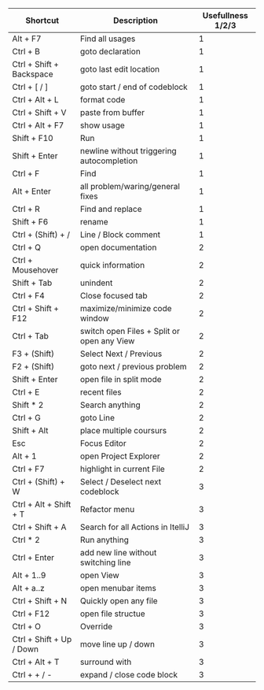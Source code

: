 | Shortcut                 | Description                                | Usefullness 1/2/3 |
| ------------------------ | ------------------------------------------ | ----------------- |
| Alt + F7                 | Find all usages                            | 1                 |
| Ctrl + B                 | goto declaration                           | 1                 |
| Ctrl + Shift + Backspace | goto last edit location                    | 1                 |
| Ctrl + [ / ]             | goto start / end of codeblock              | 1                 |
| Ctrl + Alt + L           | format code                                | 1                 |
| Ctrl + Shift + V         | paste from buffer                          | 1                 |
| Ctrl + Alt + F7          | show usage                                 | 1                 |
| Shift + F10              | Run                                        | 1                 |
| Shift + Enter            | newline without triggering autocompletion  | 1                 |
| Ctrl + F                 | Find                                       | 1                 |
| Alt + Enter              | all problem/waring/general fixes           | 1                 |
| Ctrl + R                 | Find and replace                           | 1                 |
| Shift + F6               | rename                                     | 1                 |
| Ctrl + (Shift) + /       | Line / Block comment                       | 1                 |
| Ctrl + Q                 | open documentation                         | 2                 |
| Ctrl + Mousehover        | quick information                          | 2                 |
| Shift + Tab              | unindent                                   | 2                 |
| Ctrl + F4                | Close focused tab                          | 2                 |
| Ctrl + Shift + F12       | maximize/minimize code window              | 2                 |
| Ctrl + Tab               | switch open Files + Split or open any View | 2                 |
| F3 + (Shift)             | Select Next / Previous                     | 2                 |
| F2 + (Shift)             | goto next / previous problem               | 2                 |
| Shift + Enter            | open file in split mode                    | 2                 |
| Ctrl + E                 | recent files                               | 2                 |
| Shift * 2                | Search anything                            | 2                 |
| Ctrl + G                 | goto Line                                  | 2                 |
| Shift + Alt              | place multiple coursurs                    | 2                 |
| Esc                      | Focus Editor                               | 2                 |
| Alt + 1                  | open Project Explorer                      | 2                 |
| Ctrl + F7                | highlight in current File                  | 2                 |
| Ctrl + (Shift) +  W      | Select / Deselect next codeblock           | 3                 |
| Ctrl + Alt + Shift + T   | Refactor menu                              | 3                 |
| Ctrl + Shift + A         | Search for all Actions in ItelliJ          | 3                 |
| Ctrl * 2                 | Run anything                               | 3                 |
| Ctrl + Enter             | add new line without switching line        | 3                 |
| Alt + 1..9               | open View                                  | 3                 |
| Alt + a..z               | open menubar items                         | 3                 |
| Ctrl + Shift + N         | Quickly open any file                      | 3                 |
| Ctrl + F12               | open file structue                         | 3                 |
| Ctrl + O                 | Override                                   | 3                 |
| Ctrl + Shift + Up / Down | move line up / down                        | 3                 |
| Ctrl + Alt + T           | surround with                              | 3                 |
| Ctrl + + / -             | expand / close code block                  | 3                 |